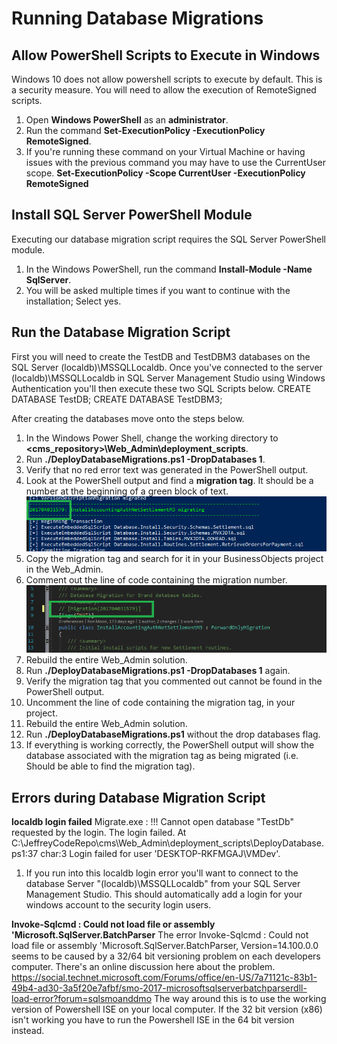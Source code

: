 # Running Database Migrations

## Allow PowerShell Scripts to Execute in Windows

Windows 10 does not allow powershell scripts to execute by default. This is a security measure. You will need to allow the execution of RemoteSigned scripts. 
1. Open **Windows PowerShell** as an **administrator**.
1. Run the command **Set-ExecutionPolicy -ExecutionPolicy RemoteSigned**.
1. If you're running these command on your Virtual Machine or having issues with the previous command you may have to use the CurrentUser scope. **Set-ExecutionPolicy -Scope CurrentUser -ExecutionPolicy RemoteSigned**

## Install SQL Server PowerShell Module

Executing our database migration script requires the SQL Server PowerShell module.
1. In the Windows PowerShell, run the command **Install-Module -Name SqlServer**.
1. You will be asked multiple times if you want to continue with the installation; Select yes. 
  
## Run the Database Migration Script

First you will need to create the TestDB and TestDBM3 databases on the SQL Server (localdb)\MSSQLLocaldb. Once you've connected to the server (localdb)\MSSQLLocaldb in SQL Server Management Studio using Windows Authentication you'll then execute these two SQL Scripts below.
CREATE DATABASE TestDB;
CREATE DATABASE TestDBM3;

After creating the databases move onto the steps below.

1. In the Windows Power Shell, change the working directory to **\<cms_repository\>\Web_Admin\deployment_scripts**. 
1. Run **./DeployDatabaseMigrations.ps1 -DropDatabases 1**.
1. Verify that no red error text was generated in the PowerShell output.
1. Look at the PowerShell output and find a **migration tag**. It should be a number at the beginning of a green block of text.
![Screenshot Cannot Display](../images/MigrationsFindTag.png "Finding migration tag in PowerShell")
1. Copy the migration tag and search for it in your BusinessObjects project in the Web_Admin.
1. Comment out the line of code containing the migration number.
![Screenshot Cannot Display](../images/MigrationsCommentOutTag.png "Commenting out migration tag in Project")
1. Rebuild the entire Web_Admin solution.
1. Run **./DeployDatabaseMigrations.ps1 -DropDatabases 1** again.
1. Verify the migration tag that you commented out cannot be found in the PowerShell output. 
1. Uncomment the line of code containing the migration tag, in your project. 
1. Rebuild the entire Web_Admin solution.
1. Run **./DeployDatabaseMigrations.ps1** without the drop databases flag. 
1. If everything is working correctly, the PowerShell output will show the database associated with the migration tag as being migrated (i.e. Should be able to find the migration tag). 


## Errors during Database Migration Script

**localdb login failed**
Migrate.exe : !!! Cannot open database "TestDb" requested by the login. The login failed.
At C:\JeffreyCodeRepo\cms\Web_Admin\deployment_scripts\DeployDatabase.ps1:37 char:3 Login failed for user 'DESKTOP-RKFMGAJ\VMDev'.

1. If you run into this localdb login error you'll want to connect to the database Server "(localdb)\MSSQLLocaldb" from your SQL Server Management Studio. This should automatically add a login for your windows account to the security login users.

**Invoke-Sqlcmd : Could not load file or assembly 'Microsoft.SqlServer.BatchParser**
The error Invoke-Sqlcmd : Could not load file or assembly 'Microsoft.SqlServer.BatchParser, Version=14.100.0.0 seems to be caused by a 32/64 bit versioning problem on each developers computer.
There's an online discussion here about the problem. https://social.technet.microsoft.com/Forums/office/en-US/7a71121c-83b1-49b4-ad30-3a5f20e7afbf/smo-2017-microsoftsqlserverbatchparserdll-load-error?forum=sqlsmoanddmo
The way around this is to use the working version of Powershell ISE on your local computer. If the 32 bit version (x86) isn't working you have to run the Powershell ISE in the 64 bit version instead.
